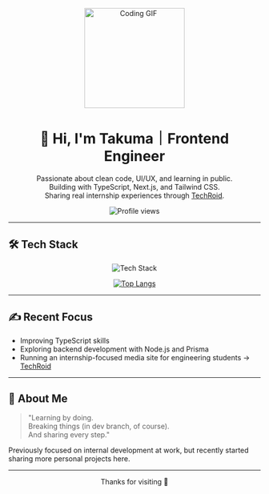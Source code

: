 <p align="center">
  <img src="https://media0.giphy.com/media/v1.Y2lkPTc5MGI3NjExeTY3NGpsMjQyZmp2dTl1a2UwcHJnanNnZnowZjV0dHRmMDhyeTgzMSZlcD12MV9pbnRlcm5hbF9naWZfYnlfaWQmY3Q9Zw/h408T6Y5GfmXBKW62l/giphy.gif" alt="Coding GIF" width="200"/>
</p>
<h1 align="center">👋 Hi, I'm Takuma｜Frontend Engineer</h1>

<p align="center">
  Passionate about clean code, UI/UX, and learning in public.<br>
  Building with TypeScript, Next.js, and Tailwind CSS.<br>
  Sharing real internship experiences through <a href="https://techroid.jp" target="_blank">TechRoid</a>.
</p>

<p align="center">
  <img src="https://profile-counter.glitch.me/takuma-tsx/count.svg" alt="Profile views" />
</p>

---

## 🛠️ Tech Stack

<p align="center">
  <img src="https://skillicons.dev/icons?i=ts,nextjs,tailwind,react,nodejs,prisma,githubactions" alt="Tech Stack" />
</p>
<p align="center">
  <a href="https://github.com/anuraghazra/github-readme-stats" target="_blank">
    <img src="https://github-readme-stats-eta-ivory.vercel.app/api/top-langs/?username=takuma-tsx&theme=github_dark&layout=compact&hide_title=true&card_width=400" alt="Top Langs" />
  </a>
</p>

---

## ✍️ Recent Focus

- Improving TypeScript skills
- Exploring backend development with Node.js and Prisma
- Running an internship-focused media site for engineering students → [TechRoid](https://techroid.jp)

---

## 🌱 About Me

> "Learning by doing.  
> Breaking things (in dev branch, of course).  
> And sharing every step."

Previously focused on internal development at work, but recently started sharing more personal projects here.

---
<p align="center">
  Thanks for visiting 🚀
</p>
